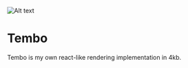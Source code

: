 ![Alt text](http://i.imgur.com/osPnYVh.png)
# Tembo

Tembo is my own react-like rendering implementation in 4kb.
